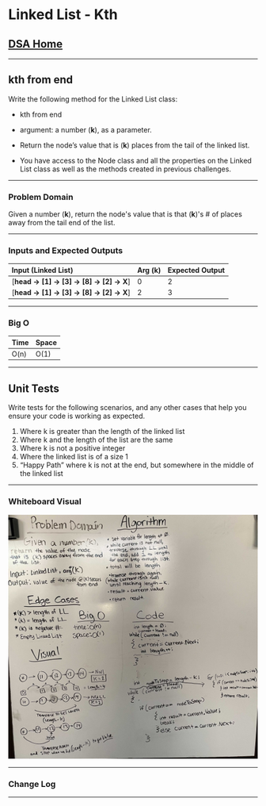 # Linked List - Kth

## [DSA Home](https://mistidinzy.github.io/data-structures-and-algorithms/)

---

## kth from end

Write the following method for the Linked List class:

* kth from end
* argument: a number (**k**), as a parameter.

* Return the node’s value that is (**k**) places from the tail of the linked list.

* You have access to the Node class and all the properties on the Linked List class as well as the methods created in previous challenges.

---

### Problem Domain

Given a number (**k**), return the node's value that is that (**k**)'s # of places away from the tail end of the list.

---

### Inputs and Expected Outputs

| Input (**Linked List**) | Arg (**k**) | Expected Output |
| :----------- | :----------- | :----------- |
| [**head -> [1] -> [3] -> [8] -> [2] -> X**] | 0 | 2 |
| [**head -> [1] -> [3] -> [8] -> [2] -> X**] | 2 | 3 |

---

### Big O

| Time | Space |
| :----------- | :----------- |
| O(n) | O(1) |

---

## Unit Tests

Write tests for the following scenarios, and any other cases that help you ensure your code is working as expected.

1. Where k is greater than the length of the linked list
2. Where k and the length of the list are the same
3. Where k is not a positive integer
4. Where the linked list is of a size 1
5. “Happy Path” where k is not at the end, but somewhere in the middle of the linked list

---

### Whiteboard Visual

![Linked List Kth WB](LinkedListKth.jpg)

---

### Change Log

---
